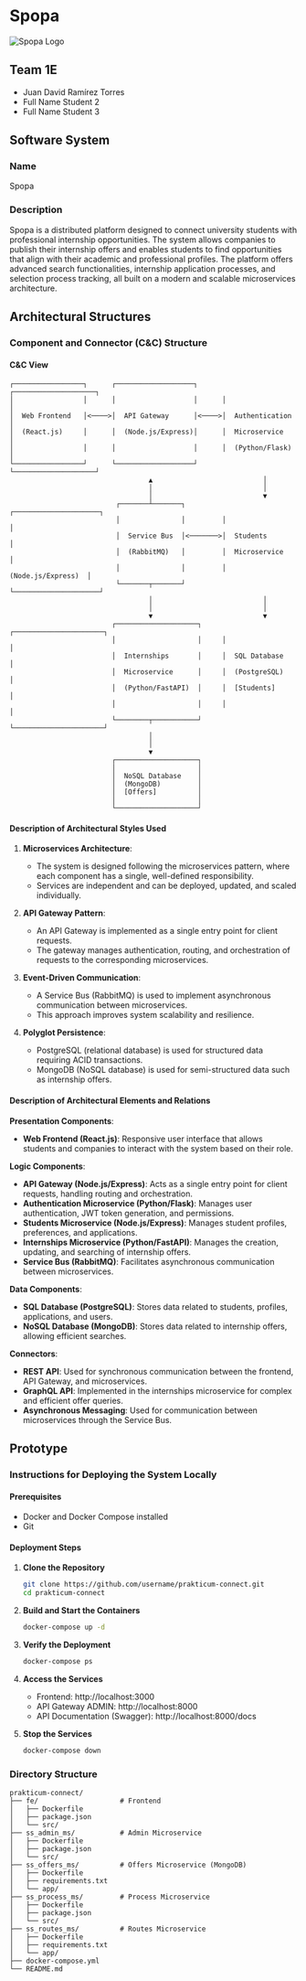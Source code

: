 # Spopa

![Spopa Logo](https://i.imgur.com/tDGdNvW.png)

## Team 1E
- Juan David Ramírez Torres
- Full Name Student 2
- Full Name Student 3

## Software System

### Name
Spopa

### Description
Spopa is a distributed platform designed to connect university students with professional internship opportunities. The system allows companies to publish their internship offers and enables students to find opportunities that align with their academic and professional profiles. The platform offers advanced search functionalities, internship application processes, and selection process tracking, all built on a modern and scalable microservices architecture.

## Architectural Structures

### Component and Connector (C&C) Structure

#### C&C View

```
┌─────────────────┐      ┌───────────────────┐      ┌────────────────────┐
│                 │      │                   │      │                    │
│  Web Frontend   │<────>│  API Gateway      │<────>│  Authentication    │
│  (React.js)     │      │  (Node.js/Express)│      │  Microservice      │
│                 │      │                   │      │  (Python/Flask)    │
└─────────────────┘      └───────────────────┘      └────────────────────┘
                                  ▲                           │
                                  │                           │
                                  │                           ▼
                          ┌───────┴───────┐         ┌─────────────────────┐
                          │               │         │                     │
                          │  Service Bus  │<───────>│  Students           │
                          │  (RabbitMQ)   │         │  Microservice       │
                          │               │         │  (Node.js/Express)  │
                          └───────┬───────┘         └─────────────────────┘
                                  │                           │
                                  │                           │
                                  ▼                           ▼
                         ┌────────────────────┐     ┌──────────────────────┐
                         │                    │     │                      │
                         │  Internships       │     │  SQL Database        │
                         │  Microservice      │     │  (PostgreSQL)        │
                         │  (Python/FastAPI)  │     │  [Students]          │
                         │                    │     │                      │
                         └────────┬───────────┘     └──────────────────────┘
                                  │
                                  │
                                  ▼
                         ┌────────────────────┐
                         │                    │
                         │  NoSQL Database    │
                         │  (MongoDB)         │
                         │  [Offers]          │
                         │                    │
                         └────────────────────┘
```

#### Description of Architectural Styles Used

1. **Microservices Architecture**:
   - The system is designed following the microservices pattern, where each component has a single, well-defined responsibility.
   - Services are independent and can be deployed, updated, and scaled individually.

2. **API Gateway Pattern**:
   - An API Gateway is implemented as a single entry point for client requests.
   - The gateway manages authentication, routing, and orchestration of requests to the corresponding microservices.

3. **Event-Driven Communication**:
   - A Service Bus (RabbitMQ) is used to implement asynchronous communication between microservices.
   - This approach improves system scalability and resilience.

4. **Polyglot Persistence**:
   - PostgreSQL (relational database) is used for structured data requiring ACID transactions.
   - MongoDB (NoSQL database) is used for semi-structured data such as internship offers.

#### Description of Architectural Elements and Relations

**Presentation Components**:
- **Web Frontend (React.js)**: Responsive user interface that allows students and companies to interact with the system based on their role.

**Logic Components**:
- **API Gateway (Node.js/Express)**: Acts as a single entry point for client requests, handling routing and orchestration.
- **Authentication Microservice (Python/Flask)**: Manages user authentication, JWT token generation, and permissions.
- **Students Microservice (Node.js/Express)**: Manages student profiles, preferences, and applications.
- **Internships Microservice (Python/FastAPI)**: Manages the creation, updating, and searching of internship offers.
- **Service Bus (RabbitMQ)**: Facilitates asynchronous communication between microservices.

**Data Components**:
- **SQL Database (PostgreSQL)**: Stores data related to students, profiles, applications, and users.
- **NoSQL Database (MongoDB)**: Stores data related to internship offers, allowing efficient searches.

**Connectors**:
- **REST API**: Used for synchronous communication between the frontend, API Gateway, and microservices.
- **GraphQL API**: Implemented in the internships microservice for complex and efficient offer queries.
- **Asynchronous Messaging**: Used for communication between microservices through the Service Bus.

## Prototype

### Instructions for Deploying the System Locally

#### Prerequisites
- Docker and Docker Compose installed
- Git

#### Deployment Steps

1. **Clone the Repository**
   ```bash
   git clone https://github.com/username/prakticum-connect.git
   cd prakticum-connect
   ```

2. **Build and Start the Containers**
   ```bash
   docker-compose up -d
   ```

3. **Verify the Deployment**
   ```bash
   docker-compose ps
   ```

4. **Access the Services**
   - Frontend: http://localhost:3000
   - API Gateway ADMIN: http://localhost:8000
   - API Documentation (Swagger): http://localhost:8000/docs

5. **Stop the Services**
   ```bash
   docker-compose down
   ```

### Directory Structure
```
prakticum-connect/
├── fe/                    # Frontend
│   ├── Dockerfile
│   ├── package.json
│   └── src/
├── ss_admin_ms/           # Admin Microservice
│   ├── Dockerfile
│   ├── package.json
│   └── src/
├── ss_offers_ms/          # Offers Microservice (MongoDB)
│   ├── Dockerfile
│   ├── requirements.txt
│   └── app/
├── ss_process_ms/         # Process Microservice
│   ├── Dockerfile
│   ├── package.json
│   └── src/
├── ss_routes_ms/          # Routes Microservice
│   ├── Dockerfile
│   ├── requirements.txt
│   └── app/
├── docker-compose.yml
└── README.md
```